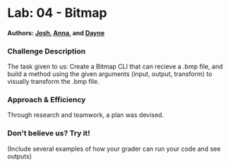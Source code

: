 # Lab: 04 - Bitmap

#### Authors: <a href=https://github.com/jjdeforrest>Josh</a>, <a href=https://github.com/zyh0308>Anna</a>, and <a href=https://github.com/Gr8-Dayne>Dayne</a>

### Challenge Description

The task given to us: Create a Bitmap CLI that can recieve a .bmp file, and build a method using the given arguments (input, output, transform) to visually transform the .bmp file.

### Approach & Efficiency

Through research and teamwork, a plan was devised.

### Don't believe us? Try it!

(Include several examples of how your grader can run your code and see outputs)


